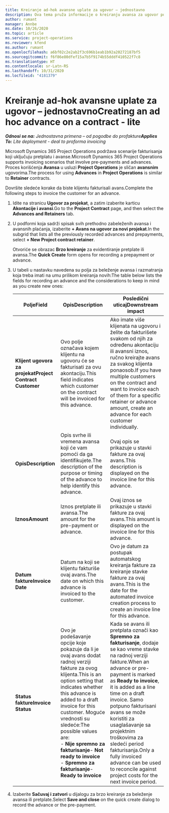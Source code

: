 ```yaml
---
title: Kreiranje ad-hok avansne uplate za ugovor – jednostavno
description: Ova tema pruža informacije o kreiranju avansa za ugovor po potrebi.
author: rumant
manager: Annbe
ms.date: 10/26/2020
ms.topic: article
ms.service: project-operations
ms.reviewer: kfend
ms.author: rumant
ms.openlocfilehash: a6bf02c2e2ab2f3c696b1eab1b92a20272187bf5
ms.sourcegitcommit: f6f86e80dfef15a7b5f9174b55dddf410522f7c8
ms.translationtype: HT
ms.contentlocale: sr-Latn-RS
ms.lasthandoff: 10/31/2020
ms.locfileid: "4181379"
---
```

# <a name="creating-an-ad-hoc-advance-on-a-contract---lite"></a><span data-ttu-id="ffe39-103">Kreiranje ad-hok avansne uplate za ugovor – jednostavno</span><span class="sxs-lookup"><span data-stu-id="ffe39-103">Creating an ad hoc advance on a contract - lite</span></span>

<span data-ttu-id="ffe39-104">_**Odnosi se na:** Jednostavna primena – od pogodbe do profakture_</span><span class="sxs-lookup"><span data-stu-id="ffe39-104">_**Applies To:** Lite deployment - deal to proforma invoicing_</span></span>

<span data-ttu-id="ffe39-105">Microsoft Dynamics 365 Project Operations podržava scenarije fakturisanja koji uključuju pretplatu i avanse.</span><span class="sxs-lookup"><span data-stu-id="ffe39-105">Microsoft Dynamics 365 Project Operations supports invoicing scenarios that involve pre-payments and advances.</span></span> <span data-ttu-id="ffe39-106">Proces korišćenja **Avansa** u usluzi **Project Operations** je sličan **avansnim** ugovorima.</span><span class="sxs-lookup"><span data-stu-id="ffe39-106">The process for using **Advances** in **Project Operations** is similar to **Retainer** contracts.</span></span> 

<span data-ttu-id="ffe39-107">Dovršite sledeće korake da biste klijentu fakturisali avans.</span><span class="sxs-lookup"><span data-stu-id="ffe39-107">Complete the following steps to invoice the customer for an advance.</span></span>

1. <span data-ttu-id="ffe39-108">Idite na stranicu **Ugovor za projekat**, a zatim izaberite karticu **Akontacije i avansi**.</span><span class="sxs-lookup"><span data-stu-id="ffe39-108">Go to the **Project Contract** page, and then select the **Advances and Retainers** tab.</span></span>
2. <span data-ttu-id="ffe39-109">U podformi koja sadrži spisak svih prethodno zabeleženih avansa i avansnih plaćanja, izaberite **+ Avans na ugovor za novi projekat**.</span><span class="sxs-lookup"><span data-stu-id="ffe39-109">In the subgrid that lists all the previously recorded advances and prepayments, select **+ New Project contract retainer**.</span></span> 

    <span data-ttu-id="ffe39-110">Otvoriće se obrazac **Brzo kreiranje** za evidentiranje pretplate ili avansa.</span><span class="sxs-lookup"><span data-stu-id="ffe39-110">The **Quick Create** form opens for recording a prepayment or advance.</span></span>
    
3. <span data-ttu-id="ffe39-111">U tabeli u nastavku navedena su polja za beleženje avansa i razmatranja koja treba imati na umu prilikom kreiranja novih:</span><span class="sxs-lookup"><span data-stu-id="ffe39-111">The table below lists the fields for recording an advance and the considerations to keep in mind as you create new ones:</span></span>

    | <span data-ttu-id="ffe39-112">Polje</span><span class="sxs-lookup"><span data-stu-id="ffe39-112">Field</span></span> | <span data-ttu-id="ffe39-113">Opis</span><span class="sxs-lookup"><span data-stu-id="ffe39-113">Description</span></span> | <span data-ttu-id="ffe39-114">Posledični uticaj</span><span class="sxs-lookup"><span data-stu-id="ffe39-114">Downstream impact</span></span> |
    | --- | --- | --- |
    | <span data-ttu-id="ffe39-115">**Klijent ugovora za projekat**</span><span class="sxs-lookup"><span data-stu-id="ffe39-115">**Project Contract Customer**</span></span> | <span data-ttu-id="ffe39-116">Ovo polje označava kojem klijentu na ugovoru će se fakturisati za ovu akontaciju.</span><span class="sxs-lookup"><span data-stu-id="ffe39-116">This field indicates which customer on the contract will be invoiced for this advance.</span></span> | <span data-ttu-id="ffe39-117">Ako imate više klijenata na ugovoru i želite da fakturišete svakom od njih za određenu akontaciju ili avansni iznos, ručno kreirajte avans za svakog klijenta ponaosob.</span><span class="sxs-lookup"><span data-stu-id="ffe39-117">If you have multiple customers on the contract and want to invoice each of them for a specific retainer or advance amount, create an advance for each customer individually.</span></span> |
    | <span data-ttu-id="ffe39-118">**Opis**</span><span class="sxs-lookup"><span data-stu-id="ffe39-118">**Description**</span></span> | <span data-ttu-id="ffe39-119">Opis svrhe ili vremena avansa koji će vam pomoći da ga identifikujete.</span><span class="sxs-lookup"><span data-stu-id="ffe39-119">The description of the purpose or timing of the advance to help identify this advance.</span></span> | <span data-ttu-id="ffe39-120">Ovaj opis se prikazuje u stavki fakture za ovaj avans.</span><span class="sxs-lookup"><span data-stu-id="ffe39-120">This description is displayed on the invoice line for this advance.</span></span> |
    | <span data-ttu-id="ffe39-121">**Iznos**</span><span class="sxs-lookup"><span data-stu-id="ffe39-121">**Amount**</span></span> | <span data-ttu-id="ffe39-122">Iznos pretplate ili avansa.</span><span class="sxs-lookup"><span data-stu-id="ffe39-122">The amount for the pre-payment or advance.</span></span> | <span data-ttu-id="ffe39-123">Ovaj iznos se prikazuje u stavki fakture za ovaj avans.</span><span class="sxs-lookup"><span data-stu-id="ffe39-123">This amount is displayed on the invoice line for this advance.</span></span> |
    | <span data-ttu-id="ffe39-124">**Datum fakture**</span><span class="sxs-lookup"><span data-stu-id="ffe39-124">**Invoice Date**</span></span> | <span data-ttu-id="ffe39-125">Datum na koji se klijentu fakturiše ovaj avans.</span><span class="sxs-lookup"><span data-stu-id="ffe39-125">The date on which this advance is invoiced to the customer.</span></span> | <span data-ttu-id="ffe39-126">Ovo je datum za postupak automatskog kreiranja fakture za kreiranje stavke fakture za ovaj avans.</span><span class="sxs-lookup"><span data-stu-id="ffe39-126">This is the date for the automated invoice creation process to create an invoice line for this advance.</span></span> |
    | <span data-ttu-id="ffe39-127">**Status fakture**</span><span class="sxs-lookup"><span data-stu-id="ffe39-127">**Invoice Status**</span></span> | <span data-ttu-id="ffe39-128">Ovo je podešavanje opcije koje pokazuje da li je ovaj avans dodat radnoj verziji fakture za ovog klijenta.</span><span class="sxs-lookup"><span data-stu-id="ffe39-128">This is an option setting that indicates whether this advance is added to a draft invoice for this customer.</span></span> <span data-ttu-id="ffe39-129">Moguće vrednosti su sledeće:</span><span class="sxs-lookup"><span data-stu-id="ffe39-129">The possible values are:</span></span></br><span data-ttu-id="ffe39-130">- **Nije spremno za fakturisanje**</span><span class="sxs-lookup"><span data-stu-id="ffe39-130">- **Not ready to invoice**</span></span></br><span data-ttu-id="ffe39-131">- **Spremno za fakturisanje**</span><span class="sxs-lookup"><span data-stu-id="ffe39-131">- **Ready to invoice**</span></span> | <span data-ttu-id="ffe39-132">Kada se avans ili pretplata označi kao **Spremno za fakturisanje**, dodaje se kao vreme stavke na radnoj verziji fakture.</span><span class="sxs-lookup"><span data-stu-id="ffe39-132">When an advance or pre-payment is marked as **Ready to invoice**, it is added as a line time on a draft invoice.</span></span> <span data-ttu-id="ffe39-133">Samo potpuno fakturisani avans se može koristiti za usaglašavanje sa projektnim troškovima za sledeći period fakturisanja.</span><span class="sxs-lookup"><span data-stu-id="ffe39-133">Only a fully invoiced advance can be used to reconcile against project costs for the next invoice period.</span></span> |

4. <span data-ttu-id="ffe39-134">Izaberite **Sačuvaj i zatvori** u dijalogu za brzo kreiranje za beleženje avansa ili pretplate.</span><span class="sxs-lookup"><span data-stu-id="ffe39-134">Select **Save and close** on the quick create dialog to record the advance or the pre-payment.</span></span>
